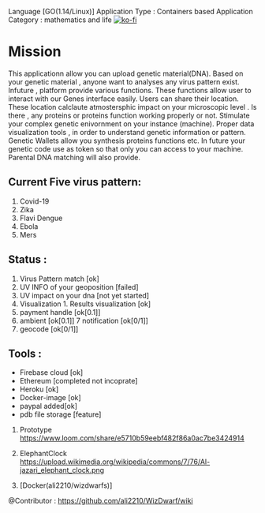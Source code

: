  Language [GO(1.14/Linux)]
 Application Type : Containers based Application
 Category : mathematics and life
[![ko-fi](https://www.ko-fi.com/img/githubbutton_sm.svg)](https://ko-fi.com/H2H22YW0G)
# Mission
This applicationn allow you can upload  genetic material(DNA). Based on your genetic material , anyone want to analyses any virus pattern exist. Infuture , platform provide various functions. These functions allow user to interact with our Genes interface easily. Users can share their location. These location calclaute atmostersphic impact on your microscopic level . Is there , any proteins or proteins function working properly or not. Stimulate your complex genetic enivornment on your instance (machine). Proper data visualization tools , in order to understand genetic information or pattern. Genetic Wallets allow you synthesis proteins functions etc. In future your genetic code use as token so that only you can access to your machine. Parental DNA matching will also provide. 
## Current Five virus pattern:
1. Covid-19
2. Zika
3. Flavi Dengue
4. Ebola
5. Mers
       
## Status : 
1. Virus Pattern match [ok]
2. UV INFO of your geoposition [failed]
3. UV impact on your dna [not yet started]
4. Visualization 
       1. Results visualization [ok]
5. payment handle [ok[0.1]]
6. ambient [ok[0.1]]
7 notification [ok[0/1]]
8. geocode  [ok[0/1]]
## Tools :
- Firebase cloud [ok]
- Ethereum [completed not incoprate]
- Heroku [ok]
- Docker-image [ok]
- paypal added[ok]         
- pdb file storage [feature]


 1. Prototype  https://www.loom.com/share/e5710b59eebf482f86a0ac7be3424914

 2. ElephantClock https://upload.wikimedia.org/wikipedia/commons/7/76/Al-jazari_elephant_clock.png

 3. [Docker(ali2210/wizdwarfs)]

@Contributor : https://github.com/ali2210/WizDwarf/wiki 
